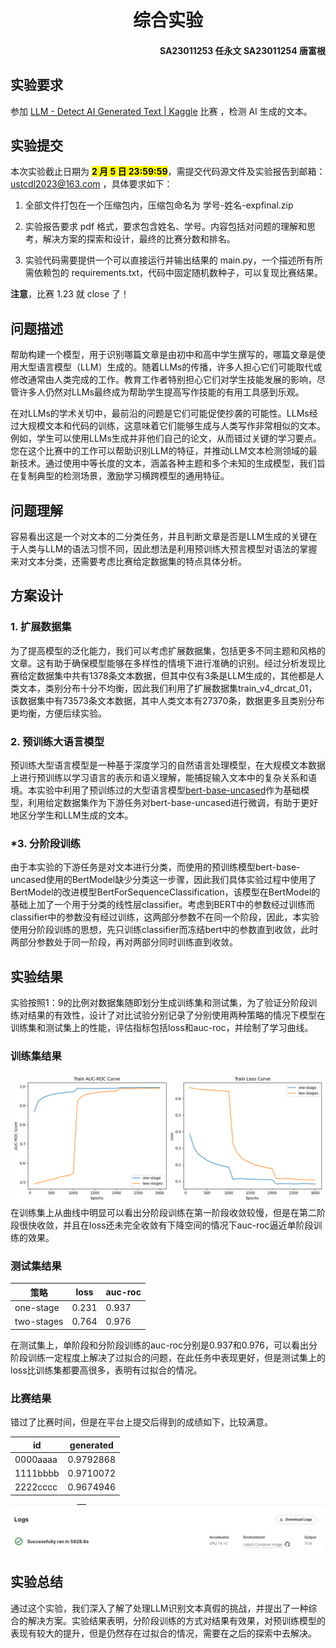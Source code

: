 # <div align="center">综合实验<div>

#### <div align="right">SA23011253 任永文 SA23011254 唐富根

## 实验要求

参加 [LLM - Detect AI Generated Text | Kaggle](https://www.kaggle.com/competitions/llm-detect-ai-generated-text/overview) 比赛 ，检测 AI 生成的文本。

## 实验提交

本次实验截止日期为 <mark>**2 月 5 日 23:59:59**</mark>，需提交代码源文件及实验报告到邮箱：[ustcdl2023@163.com](mailto:ustcdl2023@163.com) ，具体要求如下：

1. 全部文件打包在一个压缩包内，压缩包命名为 学号-姓名-expfinal.zip

2. 实验报告要求 pdf 格式，要求包含姓名、学号。内容包括对问题的理解和思考，解决方案的探索和设计，最终的比赛分数和排名。

3. 实验代码需要提供一个可以直接运行并输出结果的 main.py，一个描述所有所需依赖包的 requirements.txt，代码中固定随机数种子，可以复现比赛结果。

**注意**，比赛 1.23 就 close 了！

## 问题描述

帮助构建一个模型，用于识别哪篇文章是由初中和高中学生撰写的，哪篇文章是使用大型语言模型（LLM）生成的。随着LLMs的传播，许多人担心它们可能取代或修改通常由人类完成的工作。教育工作者特别担心它们对学生技能发展的影响，尽管许多人仍然对LLMs最终成为帮助学生提高写作技能的有用工具感到乐观。

在对LLMs的学术关切中，最前沿的问题是它们可能促使抄袭的可能性。LLMs经过大规模文本和代码的训练，这意味着它们能够生成与人类写作非常相似的文本。例如，学生可以使用LLMs生成并非他们自己的论文，从而错过关键的学习要点。您在这个比赛中的工作可以帮助识别LLM的特征，并推动LLM文本检测领域的最新技术。通过使用中等长度的文本，涵盖各种主题和多个未知的生成模型，我们旨在复制典型的检测场景，激励学习横跨模型的通用特征。

## 问题理解

容易看出这是一个对文本的二分类任务，并且判断文章是否是LLM生成的关键在于人类与LLM的语法习惯不同，因此想法是利用预训练大预言模型对语法的掌握来对文本分类，还需要考虑比赛给定数据集的特点具体分析。

## 方案设计

### 1. 扩展数据集

为了提高模型的泛化能力，我们可以考虑扩展数据集，包括更多不同主题和风格的文章。这有助于确保模型能够在多样性的情境下进行准确的识别。经过分析发现比赛给定数据集中共有1378条文本数据，但其中仅有3条是LLM生成的，其他都是人类文本，类别分布十分不均衡，因此我们利用了扩展数据集train_v4_drcat_01，该数据集中有73573条文本数据，其中人类文本有27370条，数据更多且类别分布更均衡，方便后续实验。

### 2. 预训练大语言模型

预训练大型语言模型是一种基于深度学习的自然语言处理模型，在大规模文本数据上进行预训练以学习语言的表示和语义理解，能捕捉输入文本中的复杂关系和语境。本实验中利用了预训练过的大型语言模型[bert-base-uncased](https://modelscope.cn/models/sdfdsfe/bert-base-uncased/summary)作为基础模型，利用给定数据集作为下游任务对bert-base-uncased进行微调，有助于更好地区分学生和LLM生成的文本。

### *3. 分阶段训练

由于本实验的下游任务是对文本进行分类，而使用的预训练模型bert-base-uncased使用的BertModel缺少分类这一步骤，因此我们具体实验过程中使用了BertModel的改进模型BertForSequenceClassification，该模型在BertModel的基础上加了一个用于分类的线性层classifier。考虑到BERT中的参数经过训练而classifier中的参数没有经过训练，这两部分参数不在同一个阶段，因此，本实验使用分阶段训练的思想，先只训练classifier而冻结bert中的参数直到收敛，此时两部分参数处于同一阶段，再对两部分同时训练直到收敛。

## 实验结果

实验按照1：9的比例对数据集随即划分生成训练集和测试集，为了验证分阶段训练对结果的有效性，设计了对比试验分别记录了分别使用两种策略的情况下模型在训练集和测试集上的性能，评估指标包括loss和auc-roc，并绘制了学习曲线。

### 训练集结果

![out.png](out.png)
在训练集上从曲线中明显可以看出分阶段训练在第一阶段收敛较慢，但是在第二阶段很快收敛，并且在loss还未完全收敛有下降空间的情况下auc-roc逼近单阶段训练的效果。

### 测试集结果

|策略|loss|auc-roc|
|----|----|-------|
|one-stage|0.231|0.937|
|two-stages|0.764|0.976|

在测试集上，单阶段和分阶段训练的auc-roc分别是0.937和0.976，可以看出分阶段训练一定程度上解决了过拟合的问题，在此任务中表现更好，但是测试集上的loss比训练集都要高很多，表明有过拟合的情况。

### 比赛结果
错过了比赛时间，但是在平台上提交后得到的成绩如下，比较满意。

|id	|generated|
|-------|----------|
|0000aaaa	|0.9792868|
|1111bbbb	|0.9710072|
|2222cccc	|0.9674946|


![score.png](score.png)

## 实验总结

通过这个实验，我们深入了解了处理LLM识别文本真假的挑战，并提出了一种综合的解决方案。实验结果表明，分阶段训练的方式对结果有效果，对预训练模型的表现有较大的提升，但是仍然存在过拟合的情况，需要在之后的探索中去解决。
